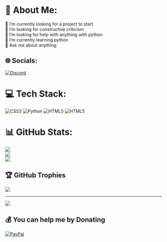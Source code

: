 # 💫 About Me:
🔭 I’m currently looking for a project to start<br>👯 I’m looking for constructive criticism <br>🤝 I’m looking for help with anything with python<br>🌱 I’m currently learning python<br>💬 Ask me about anything<br>


## 🌐 Socials:
[![Discord](https://img.shields.io/badge/Discord-%237289DA.svg?logo=discord&logoColor=white)](https://discord.gg/draylovesher) 

# 💻 Tech Stack:
![CSS3](https://img.shields.io/badge/css3-%231572B6.svg?style=for-the-badge&logo=css3&logoColor=white)
![Python](https://img.shields.io/badge/python-3670A0?style=for-the-badge&logo=python&logoColor=ffdd54)
![HTML5](https://img.shields.io/badge/html5-%23E34F26.svg?style=for-the-badge&logo=html5&logoColor=white)
![HTML5](https://img.shields.io/badge/html5-%23E34F26.svg?style=for-the-badge&logo=html5&logoColor=white)
# 📊 GitHub Stats:
![](https://github-readme-stats.vercel.app/api?username=ohnara&theme=gotham&hide_border=false&include_all_commits=true&count_private=true)<br/>
![](https://github-readme-streak-stats.herokuapp.com/?user=ohnara&theme=gotham&hide_border=false)<br/>
![](https://github-readme-stats.vercel.app/api/top-langs/?username=ohnara&theme=gotham&hide_border=false&include_all_commits=true&count_private=true&layout=compact)

## 🏆 GitHub Trophies
![](https://github-profile-trophy.vercel.app/?username=ohnara&theme=darkhub&no-frame=true&no-bg=false&margin-w=4)

---
[![](https://visitcount.itsvg.in/api?id=ohnara&icon=0&color=1)](https://visitcount.itsvg.in)

  ## 💰 You can help me by Donating
  [![PayPal](https://img.shields.io/badge/PayPal-00457C?style=for-the-badge&logo=paypal&logoColor=white)](https://paypal.me/@Draylovesher) 

  
<!-- Proudly created with GPRM ( https://gprm.itsvg.in ) -->
